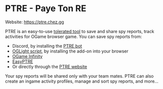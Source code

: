 # PTRE - Paye Ton RE

Website: https://ptre.chez.gg

PTRE is an easy-to-use [tolerated tool](https://forum.origin.ogame.gameforge.com/forum/thread/37-ptre-spy-report-sharing-tool-over-discord-oglight-infinity/) to save and share spy reports, track activities for OGame browser game. You can save spy reports from:
- Discord, by installing the [PTRE bot](https://discordapp.com/oauth2/authorize?&client_id=512294332058042388&scope=bot)
- [OGLight script](https://openuserjs.org/scripts/nullNaN/OGLight), by installing the add-on into your browser
- [OGame Infinity](https://ogameinfinity.com/)
- [EasyPTRE](https://openuserjs.org/scripts/GeGe_GM/EasyPTRE)
- Or directly through the [PTRE website](https://ptre.chez.gg/)

Your spy reports will be shared only with your team mates. PTRE can also create an ingame activity profiles, manage and sort spy reports, and more...
